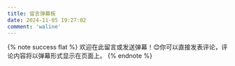 ```yaml
---
title: 留言弹幕板
date: 2024-11-05 19:27:02
comment: 'waline'
---
```


<style>
  #danmu {
    width: 100%;
    height: calc(100% - 60px);
    position: fixed;
    left: 0;
    top: 60px;
    z-index: 999;
    pointer-events: none;
    opacity: 0.9; /* 添加轻微透明效果 */
    transition: opacity 0.3s ease-in-out; /* 平滑的过渡效果 */
  }

  #danmu.hidedanmu {
    opacity: 0 !important;
    pointer-events: none !important;
  }

  #danmuBtn {
    display: flex;
    justify-content: center;
    margin-top: 20px; /* 为了更好的可见性，增加一些边距 */
    position: relative;
    z-index: 1001; /* 放在弹幕层之上 */
  }

  #danmuBtn button {
    background: var(--anzhiyu-main);
    color: white;
    padding: 8px 20px;
    margin: 0 10px;
    border-radius: 100px;
    cursor: pointer;
    border: none;
    transition: background-color 0.3s ease;
  }

  #danmuBtn button:hover {
    background-color: darken(var(--anzhiyu-main), 10%);
  }

  /* 默认评论样式 */
  .default-style a {
    background-color: rgba(0, 0, 0, 0.5);
    transition: 0.3s;
    color: #eee !important;
    display: flex;
    align-items: center;
    justify-content: center;
    padding: 6px 16px 6px 6px;
    text-decoration: none !important;
  }

  .default-style a:hover {
    background-color: rgba(0, 0, 0, 0.7);
  }

  .default-style img {
    height: 30px;
    width: 30px;
    margin-right: 5px;
    border-radius: 50%;
  }

  .default-style p {
    margin: 0;
    line-height: 1;
    overflow: hidden;
    text-overflow: ellipsis;
    white-space: nowrap;
    max-width: 300px;
  }
</style>


{% note success flat %}
欢迎在此留言或发送弹幕！😊你可以直接发表评论，评论内容将以弹幕形式显示在页面上。
{% endnote %}


<div id="danmuBtn"></div>
<div id="danmu"></div>

<!-- 弹幕开关按钮由主题的 comments.js 自动注入到 #danmuBtn 中 -->

